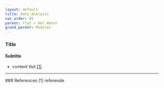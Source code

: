 ```yaml
---
layout: default
title: Data Analysis
nav_order: 02
parent: Flat > Hot Water
grand_parent: Modules
---
```


### Title
#### Subtitle
- content tbd <a href="#referencename">[1]</a>

<hr>
### References
<a id="referencename">[1]</a> referende <br>
